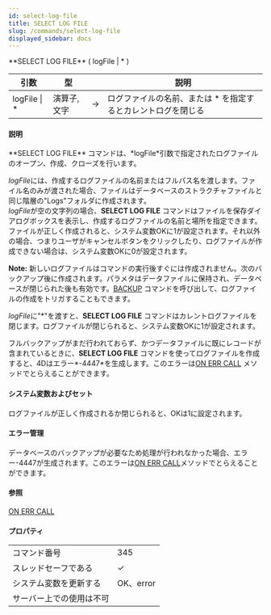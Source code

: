 ```yaml
---
id: select-log-file
title: SELECT LOG FILE
slug: /commands/select-log-file
displayed_sidebar: docs
---
```


<!--REF #_command_.SELECT LOG FILE.Syntax-->**SELECT LOG FILE** ( logFile | * )<!-- END REF-->
<!--REF #_command_.SELECT LOG FILE.Params-->
| 引数 | 型 |  | 説明 |
| --- | --- | --- | --- |
| logFile &#124; * | 演算子, 文字 | &#8594;  | ログファイルの名前、または * を指定するとカレントログを閉じる |

<!-- END REF-->

#### 説明 

<!--REF #_command_.SELECT LOG FILE.Summary-->**SELECT LOG FILE** コマンドは、*logFile*引数で指定されたログファイルのオープン、作成、クローズを行います。<!-- END REF-->

*logFile*には、作成するログファイルの名前またはフルパス名を渡します。ファイル名のみが渡された場合、ファイルはデータベースのストラクチャファイルと同じ階層の"Logs"フォルダに作成されます。  
*logFile*が空の文字列の場合、**SELECT LOG FILE** コマンドはファイルを保存ダイアログボックスを表示し、作成するログファイルの名前と場所を指定できます。ファイルが正しく作成されると、システム変数OKに1が設定されます。それ以外の場合、つまりユーザがキャンセルボタンをクリックしたり、ログファイルが作成できない場合は、システム変数OKに0が設定されます。

**Note:** 新しいログファイルはコマンドの実行後すぐには作成されません。次のバックアップ後に作成されます。パラメタはデータファイルに保持され、データベースが閉じられた後も有効です。[BACKUP](backup.md) コマンドを呼び出して、ログファイルの作成をトリガすることもできます。

*logFile*に"\*"を渡すと、**SELECT LOG FILE** コマンドはカレントログファイルを閉じます。ログファイルが閉じられると、システム変数OKに1が設定されます。

フルバックアップがまだ行われておらず、かつデータファイルに既にレコードが含まれているときに、**SELECT LOG FILE** コマンドを使ってログファイルを作成すると、4Dはエラー*\-4447*を生成します。このエラーは[ON ERR CALL](on-err-call.md) メソッドでとらえることができます。

#### システム変数およびセット 

ログファイルが正しく作成されるか閉じられると、OKは1に設定されます。

#### エラー管理 

データベースのバックアップが必要なため処理が行われなかった場合、エラー-4447が生成されます。このエラーは[ON ERR CALL](on-err-call.md "ON ERR CALL")メソッドでとらえることができます。

#### 参照 

[ON ERR CALL](on-err-call.md)  

#### プロパティ
|  |  |
| --- | --- |
| コマンド番号 | 345 |
| スレッドセーフである | &check; |
| システム変数を更新する | OK、error |
| サーバー上での使用は不可 ||


